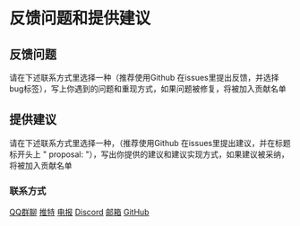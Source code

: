 # 反馈问题和提供建议



## 反馈问题

请在下述联系方式里选择一种（推荐使用Github 在issues里提出反馈，并选择bug标签），写上你遇到的问题和重现方式，如果问题被修复，将被加入贡献名单

## 提供建议

请在下述联系方式里选择一种，（推荐使用Github 在issues里提出建议，并在标题标开头上 " proposal: "），写出你提供的建议和建议实现方式，如果建议被采纳，将被加入贡献名单

### 联系方式

<!-- TODO：把这里的社交媒体都替换为图片-->

[QQ群聊]()
[推特](twitter.com/WUTONK386)
[电报](t.me/WUTONK)
[Discord]()
[邮箱]()
[GitHub](https://github.com/WUTONK/shutoko_ACCcourse)